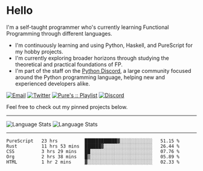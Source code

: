 # Hello

I'm a self-taught programmer who's currently learning Functional Programming through different languages.

- I'm continuously learning and using Python, Haskell, and PureScript for my hobby projects.
- I'm currently exploring broader horizons through studying the theoretical and practical foundations of FP.
- I'm part of the staff on the [Python Discord](https://git.pydis.com), a large community focused around the Python programming language, helping new and experienced developers alike.

[![Email](https://img.shields.io/badge/Email-Contact-red?style=for-the-badge&logo=gmail)](mailto:purefunctor@gmail.com)
[![Twitter](https://img.shields.io/badge/Twitter-Follow-blue?style=for-the-badge&logo=twitter)](https://twitter.com/PureFunctor)
[![Pure's :: Playlist](https://img.shields.io/badge/Spotify-Pure's%20%3A%3A%20Playlist-green?style=for-the-badge&logo=spotify)](https://open.spotify.com/playlist/5BszvF05rZWGC4I2nQTPUe)
[![Discord](https://img.shields.io/badge/Python-Discord-informational?style=for-the-badge&logo=discord)](https://discord.com/invite/python)

Feel free to check out my pinned projects below.

------

![Language Stats](https://github-readme-stats.vercel.app/api?username=PureFunctor&show_icons=true&theme=gruvbox&hide_border=true)
![Language Stats](https://github-readme-stats.vercel.app/api/top-langs/?username=PureFunctor&layout=compact&card_width=250&hide_border=true&theme=gruvbox&hide=dhall,html)

------

<!--START_SECTION:waka-->
```text
PureScript   23 hrs          ████████████▓░░░░░░░░░░░░   51.15 % 
Rust         11 hrs 53 mins  ██████▓░░░░░░░░░░░░░░░░░░   26.44 % 
CSS          3 hrs 29 mins   ██░░░░░░░░░░░░░░░░░░░░░░░   07.76 % 
Org          2 hrs 38 mins   █▒░░░░░░░░░░░░░░░░░░░░░░░   05.89 % 
HTML         1 hr 2 mins     ▓░░░░░░░░░░░░░░░░░░░░░░░░   02.33 % 
```
<!--END_SECTION:waka-->
